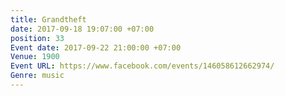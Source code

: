 ```yaml
---
title: Grandtheft
date: 2017-09-18 19:07:00 +07:00
position: 33
Event date: 2017-09-22 21:00:00 +07:00
Venue: 1900
Event URL: https://www.facebook.com/events/146058612662974/
Genre: music
---
```


